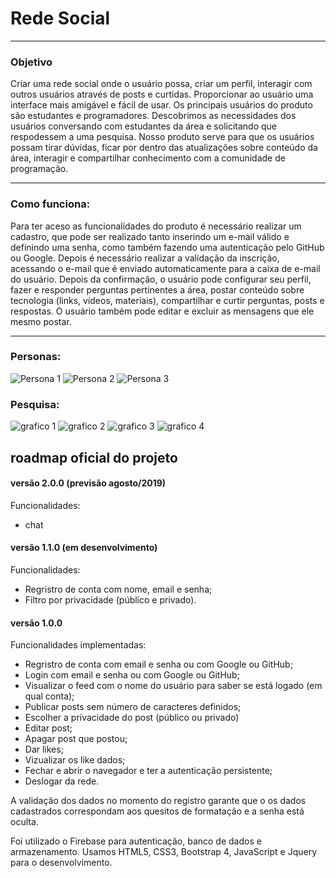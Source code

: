 # Rede Social
---
### Objetivo
 Criar uma rede social onde o usuário possa, criar um perfil, interagir com outros usuários através de posts e curtidas. Proporcionar ao usuário uma interface mais amigável e fácil de usar.
Os principais usuários do produto são estudantes e programadores. Descobrimos as necessidades dos usuários conversando com estudantes da área e solicitando que respodessem a uma pesquisa.
Nosso produto serve para que os usuários possam tirar dúvidas, ficar por dentro das atualizações sobre conteúdo da área, interagir e compartilhar conhecimento com a comunidade de programação. 

---
### Como funciona:
Para ter aceso as funcionalidades do produto é necessário realizar um cadastro, que pode ser realizado tanto inserindo um e-mail válido e definindo uma senha, como também fazendo uma autenticação pelo GitHub ou Google.
Depois é necessário realizar a validação da inscrição, acessando o e-mail que é enviado automaticamente para a caixa de e-mail do usuário.
Depois da confirmação, o usuário pode configurar seu perfil, fazer e responder perguntas pertinentes a área, postar conteúdo sobre tecnologia (links, vídeos, materiais), compartilhar e curtir perguntas, posts e respostas. O usuário também pode editar e excluir as mensagens que ele mesmo postar.

---

### Personas:
![Persona 1](public/src/img/persona01.jpg)
![Persona 2](public/src/img/persona02.jpg)
![Persona 3](public/src/img/persona03.jpg)

### Pesquisa:
![grafico 1](public/src/img/pesquisaIdade.PNG)
![grafico 2](public/src/img/pesquisaInteresse.PNG)
![grafico 3](public/src/img/pesquisaConteudo.PNG)
![grafico 4](public/src/img/pesquisaSugestões.PNG)


## roadmap oficial do projeto

#### versão 2.0.0 (previsão agosto/2019)

Funcionalidades:
- chat

#### versão 1.1.0 (em desenvolvimento)

Funcionalidades:
- Regristro de conta com nome, email e senha;
- Filtro por privacidade (público e privado).

#### versão 1.0.0

Funcionalidades implementadas:
- Regristro de conta com email e senha ou com Google ou GitHub;
- Login com email e senha ou com Google ou GitHub;
- Visualizar o feed com o nome do usuário para saber se está logado (em qual conta); 
- Publicar posts sem número de caracteres definidos; 
- Escolher a privacidade do post (público ou privado)
- Editar post;
- Apagar post que postou;
- Dar likes; 
- Vizualizar os like dados;
- Fechar e abrir o navegador e ter a autenticação persistente;
- Deslogar da rede.

A validação dos dados no momento do registro garante que o os dados cadastrados correspondam aos quesitos de formatação e a senha está oculta. 

Foi utilizado o Firebase para autenticação, banco de dados e armazenamento. 
Usamos HTML5, CSS3, Bootstrap 4, JavaScript e Jquery para o desenvolvimento.
